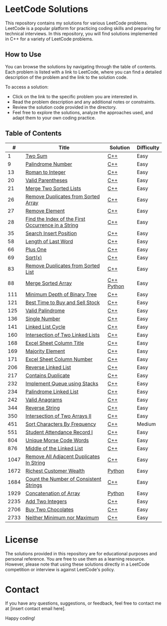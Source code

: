 # LeetCode Solutions 

This repository contains my solutions for various LeetCode problems. LeetCode is a popular platform for practicing coding skills and preparing for technical interviews. In this repository, you will find solutions implemented in C++ for a variety of LeetCode problems.

 ## How to Use
You can browse the solutions by navigating through the table of contents. Each problem is listed with a link to LeetCode, where you can find a detailed description of the problem and the link to the solution code.

To access a solution:
- Click on the link to the specific problem you are interested in.
- Read the problem description and any additional notes or constraints.
- Review the solution code provided in the directory.
- Feel free to explore the solutions, analyze the approaches used, and adapt them to your own coding practice.

## Table of Contents 

| # | Title | Solution | Difficulty |
|---| ----- | -------- | ---------- |
|1|[Two Sum](https://leetcode.com/problems/two-sum/)| [C++](LeetCode1.cpp) |Easy|
|9|[Palindrome Number](https://leetcode.com/problems/palindrome-number/)| [C++](LeetCode9.cpp) |Easy|
|13|[Roman to Integer](https://leetcode.com/problems/roman-to-integer/)| [C++](LeetCode13.cpp) |Easy|
|20|[Valid Parentheses](https://leetcode.com/problems/valid-parentheses/description/)| [C++](LeetCode20.cpp) |Easy|
|21|[Merge Two Sorted Lists](https://leetcode.com/problems/merge-two-sorted-lists/)| [C++](LeetCode21.cpp) |Easy|
|26|[Remove Duplicates from Sorted Array](https://leetcode.com/problems/remove-duplicates-from-sorted-array/)| [C++](LeetCode26.cpp) |Easy|
|27|[Remove Element](https://leetcode.com/problems/remove-element/)| [C++](LeetCode27.cpp) |Easy|
|28|[Find the Index of the First Occurrence in a String](https://leetcode.com/problems/find-the-index-of-the-first-occurrence-in-a-string/)| [C++](LeetCode28.cpp) |Easy|
|35|[Search Insert Position](https://leetcode.com/problems/search-insert-position/description/)| [C++](LeetCode35.cpp) |Easy|
|58|[Length of Last Word](https://leetcode.com/problems/length-of-last-word/)| [C++](LeetCode58.cpp) |Easy|
|66|[Plus One](https://leetcode.com/problems/plus-one/)| [C++](LeetCode66.cpp) |Easy|
|69|[Sqrt(x)](https://leetcode.com/problems/sqrtx/)| [C++](LeetCode69.cpp) |Easy|
|83|[Remove Duplicates from Sorted List](https://leetcode.com/problems/remove-duplicates-from-sorted-list/)| [C++](LeetCode83.cpp) |Easy|
|88|[Merge Sorted Array](https://leetcode.com/problems/merge-sorted-array/description/)| [C++](LeetCode88.cpp) [Python](LeetCode88.py) |Easy|
|111|[Minimum Depth of Binary Tree](https://leetcode.com/problems/minimum-depth-of-binary-tree/)| [C++](LeetCode111.cpp) |Easy|
|121|[Best Time to Buy and Sell Stock](https://leetcode.com/problems/best-time-to-buy-and-sell-stock/description/)| [C++](LeetCode121.cpp) |Easy|
|125|[Valid Palindrome](https://leetcode.com/problems/valid-palindrome/)| [C++](LeetCode125.cpp) |Easy|
|136|[Single Number](https://leetcode.com/problems/single-number/description/)| [C++](LeetCode136.cpp) |Easy|
|141|[Linked List Cycle](https://leetcode.com/problems/linked-list-cycle/)| [C++](LeetCode141.cpp) |Easy|
|160|[Intersection of Two Linked Lists](https://leetcode.com/problems/intersection-of-two-linked-lists/)| [C++](LeetCode160.cpp) |Easy|
|168|[Excel Sheet Column Title](https://leetcode.com/problems/excel-sheet-column-title/description/)| [C++](LeetCode168.cpp) |Easy|
|169|[Majority Element](https://leetcode.com/problems/majority-element/description/)| [C++](LeetCode169.cpp) |Easy|
|171|[Excel Sheet Column Number](https://leetcode.com/problems/excel-sheet-column-number/description/)| [C++](LeetCode171.cpp) |Easy|
|206|[Reverse Linked List](https://leetcode.com/problems/reverse-linked-list/)| [C++](LeetCode206.cpp) |Easy|
|217|[Contains Duplicate](https://leetcode.com/problems/contains-duplicate/)| [C++](LeetCode217.cpp) |Easy|
|232|[Implement Queue using Stacks](https://leetcode.com/problems/implement-queue-using-stacks/)| [C++](LeetCode232.cpp) |Easy|
|234|[Palindrome Linked List](https://leetcode.com/problems/palindrome-linked-list/)| [C++](LeetCode234.cpp) |Easy|
|242|[Valid Anagrams](https://leetcode.com/problems/valid-anagram/)| [C++](LeetCode242.cpp) |Easy|
|344|[Reverse String](https://leetcode.com/problems/reverse-string/)| [C++](LeetCode344.cpp) |Easy|
|350|[ Intersection of Two Arrays II](https://leetcode.com/problems/palindrome-linked-list/)| [C++](LeetCode350.cpp) |Easy|
|451|[Sort Characters By Frequency](https://leetcode.com/problems/sort-characters-by-frequency/)| [C++](LeetCode451.cpp) |Medium|
|551|[Student Attendance Record I](https://leetcode.com/problems/student-attendance-record-i/)| [C++](LeetCode551.cpp) |Easy|
|804|[Unique Morse Code Words](https://leetcode.com/problems/unique-morse-code-words/)| [C++](LeetCode804.cpp) |Easy|
|876|[Middle of the Linked List](https://leetcode.com/problems/middle-of-the-linked-list/)| [C++](LeetCode876.cpp) |Easy|
|1047|[Remove All Adjacent Duplicates In String](https://leetcode.com/problems/intersection-of-two-arrays-ii/)| [C++](LeetCode1047.cpp) |Easy|
|1672|[Richest Customer Wealth](https://leetcode.com/problems/richest-customer-wealth/)| [Python](LeetCode1672.py) |Easy|
|1684|[Count the Number of Consistent Strings](https://leetcode.com/problems/count-the-number-of-consistent-strings/)| [C++](LeetCode1684.cpp) |Easy|
|1929|[Concatenation of Array](https://leetcode.com/problems/concatenation-of-array/)| [Python](LeetCode1929.py) |Easy|
|2235|[Add Two Integers](https://leetcode.com/problems/add-two-integers/)| [C++](LeetCode2235.cpp) |Easy|
|2706|[Buy Two Chocolates](https://leetcode.com/problems/buy-two-chocolates/)| [C++](LeetCode2706.cpp) |Easy|
|2733|[Neither Minimum nor Maximum](https://leetcode.com/problems/neither-minimum-nor-maximum/)| [C++](LeetCode2733.cpp) |Easy|


# License
The solutions provided in this repository are for educational purposes and personal reference. You are free to use them as a learning resource. However, please note that using these solutions directly in a LeetCode competition or interview is against LeetCode's policy.

# Contact
If you have any questions, suggestions, or feedback, feel free to contact me at [insert contact email here].

Happy coding!
